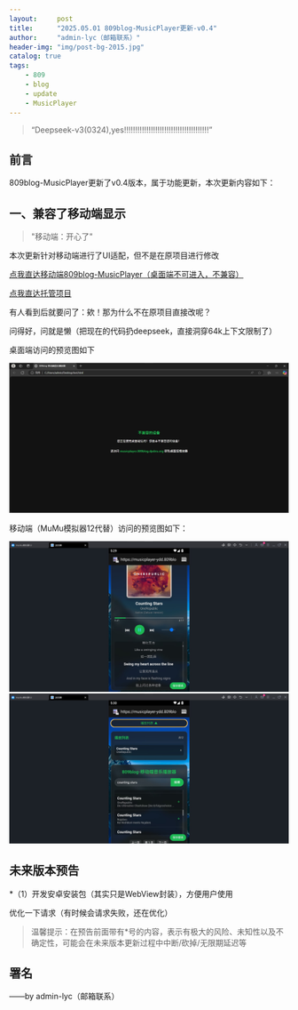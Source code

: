 ```yaml
---
layout:     post
title:      "2025.05.01 809blog-MusicPlayer更新-v0.4"
author:     "admin-lyc（邮箱联系）"
header-img: "img/post-bg-2015.jpg"
catalog: true
tags:
    - 809
    - blog
    - update
    - MusicPlayer
---
```


> “Deepseek-v3(0324),yes!!!!!!!!!!!!!!!!!!!!!!!!!!!!!!!!!!!!!!”

## 前言

<p>809blog-MusicPlayer更新了v0.4版本，属于功能更新，本次更新内容如下：</p>

## 一、兼容了移动端显示

> "移动端：开心了"

<p>本次更新针对移动端进行了UI适配，但不是在原项目进行修改</p>

[点我直达移动端809blog-MusicPlayer（桌面端不可进入，不兼容）](https://musicplayer-ydd.809blog.dpdns.org/)

[点我直达托管项目](https://github.com/beststoryilove/809blog-MusicPlayer-Mobile)

<p>有人看到后就要问了：欸！那为什么不在原项目直接改呢？</p>

<p>问得好，问就是懒（把现在的代码扔deepseek，直接洞穿64k上下文限制了）</p>

<p>桌面端访问的预览图如下</p>

![1](/img/v0.4-1.jpg "预览图1")

<p>移动端（MuMu模拟器12代替）访问的预览图如下：</p>

![1](/img/v0.4-2.jpg "预览图2")
![1](/img/v0.4-3.jpg "预览图3")

## 未来版本预告

<p>*（1）开发安卓安装包（其实只是WebView封装），方便用户使用</p>

<p>优化一下请求（有时候会请求失败，还在优化）</p>

> 温馨提示：在预告前面带有*号的内容，表示有极大的风险、未知性以及不确定性，可能会在未来版本更新过程中中断/砍掉/无限期延迟等

<p id = "build"></p>

## 署名

<p>——by admin-lyc（邮箱联系）</p>
